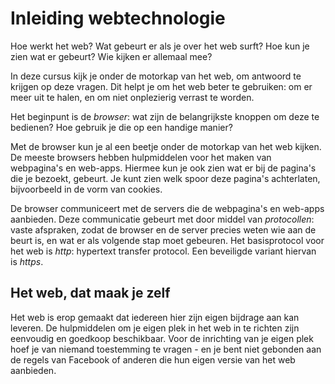 # Inleiding webtechnologie

Hoe werkt het web? Wat gebeurt er als je over het web surft? Hoe kun je zien wat er gebeurt? Wie kijken er allemaal mee?

In deze cursus kijk je onder de motorkap van het web, om antwoord te krijgen op deze vragen. Dit helpt je  om het web beter te gebruiken: om er meer uit te halen, en om niet onplezierig verrast te worden.

Het beginpunt is de *browser*: wat zijn de belangrijkste knoppen om deze te bedienen? Hoe gebruik je die op een handige manier?

Met de browser kun je al een beetje onder de motorkap van het web kijken. De meeste browsers hebben hulpmiddelen voor het maken van webpagina's en web-apps. Hiermee kun je ook zien wat er bij de pagina's die je bezoekt, gebeurt. Je kunt zien welk spoor deze pagina's achterlaten, bijvoorbeeld in de vorm van cookies.

De browser communiceert met de servers die de webpagina's en web-apps aanbieden. Deze communicatie gebeurt met door middel van *protocollen*: vaste afspraken, zodat de browser en de server precies weten wie aan de beurt is, en wat er als volgende stap moet gebeuren. Het basisprotocol voor het web is *http*: hypertext transfer protocol. Een beveiligde variant hiervan is *https*.

## Het web, dat maak je zelf

Het web is erop gemaakt dat iedereen hier zijn eigen bijdrage aan kan leveren. De hulpmiddelen om je eigen plek in het web in te richten zijn eenvoudig en goedkoop beschikbaar. Voor de inrichting van je eigen plek hoef je van niemand toestemming te vragen - en je bent niet gebonden aan de regels van Facebook of anderen die hun eigen versie van het web aanbieden.





